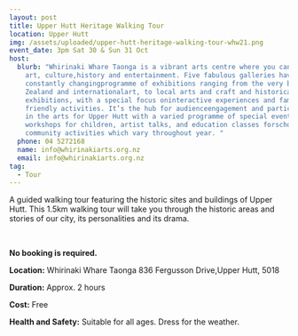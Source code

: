 ```yaml
---
layout: post
title: Upper Hutt Heritage Walking Tour
location: Upper Hutt
img: /assets/uploaded/upper-hutt-heritage-walking-tour-whw21.png
event_date: 3pm Sat 30 & Sun 31 Oct
host:
  blurb: "Whirinaki Whare Taonga is a vibrant arts centre where you can to enjoy
    art, culture,history and entertainment. Five fabulous galleries have a
    constantly changingprogramme of exhibitions ranging from the very best New
    Zealand and internationalart, to local arts and craft and historical
    exhibitions, with a special focus oninteractive experiences and family
    friendly activities. It’s the hub for audienceengagement and participation
    in the arts for Upper Hutt with a varied programme of special events,
    workshops for children, artist talks, and education classes forschools and
    community activities which vary throughout year. "
  phone: 04 5272168
  name: info@whirinakiarts.org.nz
  email: info@whirinakiarts.org.nz
tag:
  - Tour
---
```

A guided walking tour featuring the historic sites and buildings of Upper Hutt. This 1.5km walking tour will take you through the historic areas and stories of our city, its personalities and its drama.

<br>

**No booking is required.** 

**Location:** Whirinaki Whare Taonga 836 Fergusson Drive,Upper Hutt, 5018

**Duration:** Approx. 2 hours 

**Cost:** Free

**Health and Safety:** Suitable for all ages. Dress for the weather.